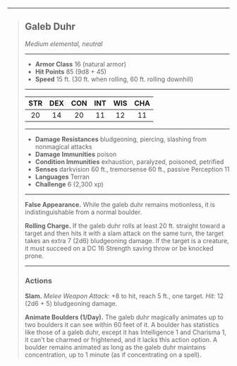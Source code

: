 ***
> ## Galeb Duhr
> *Medium elemental, neutral*
> 
> ***
> 
> - **Armor Class** 16 (natural armor)
> - **Hit Points** 85 (9d8 + 45)
> - **Speed** 15 ft. (30 ft. when rolling, 60 ft. rolling downhill)
> 
> ***
> 
> |STR|DEX|CON|INT|WIS|CHA|
> |:---:|:---:|:---:|:---:|:---:|:---:|
> |20|14|20|11|12|11|
> 
> ***
> 
> - **Damage Resistances** bludgeoning, piercing, slashing from nonmagical attacks
> - **Damage Immunities** poison
> - **Condition Immunities** exhaustion, paralyzed, poisoned, petrified
> - **Senses** darkvision 60 ft., tremorsense 60 ft., passive Perception 11
> - **Languages** Terran
> - **Challenge** 6 (2,300 xp)
> 
> ***
> 
> **False Appearance.** While the galeb duhr remains motionless, it is indistinguishable from a normal boulder.
> 
> **Rolling Charge.** If the galeb duhr rolls at least 20 ft. straight toward a target and then hits it with a slam attack on the same turn, the target takes an extra 7 (2d6) bludgeoning damage. If the target is a creature, it must succeed on a DC 16 Strength saving throw or be knocked prone.
> 
> ***
> 
> ### Actions
> **Slam.** *Melee Weapon Attack:* +8 to hit, reach 5 ft., one target. *Hit:* 12 (2d6 + 5) bludgeoning damage.
> 
> **Animate Boulders (1/Day).** The galeb duhr magically animates up to two boulders it can see within 60 feet of it. A boulder has statistics like those of a galeb duhr, except it has Intelligence 1 and Charisma 1, it can't be charmed or frightened, and it lacks this action option. A boulder remains animated as long as the galeb duhr maintains concentration, up to 1 minute (as if concentrating on a spell).